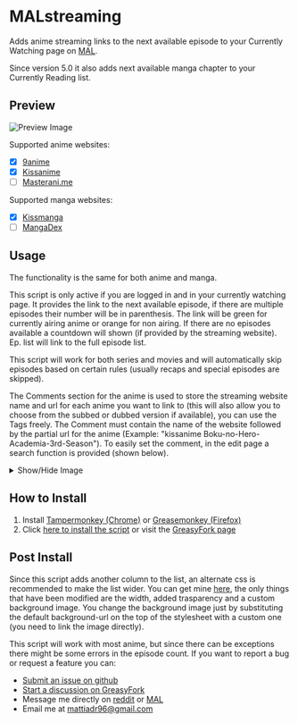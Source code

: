 # MALstreaming
Adds anime streaming links to the next available episode to your Currently Watching page on <a href='https://myanimelist.net' target='_blank'>MAL</a>.

Since version 5.0 it also adds next available manga chapter to your Currently Reading list.

## Preview
![Preview Image](images/preview.png)

Supported anime websites:
- [x] <a href='https://9anime.is/' target='_blank'>9anime</a>
- [x] <a href='http://kissanime.ru/' target='_blank'>Kissanime</a>
- [ ] <a href='https://www.masterani.me/' target='_blank'>Masterani.me</a>

Supported manga websites:
- [x] <a href='http://kissmanga.com' target='_blank'>Kissmanga</a>
- [ ] <a href='https://mangadex.org/' target='_blank'>MangaDex</a>

## Usage
The functionality is the same for both anime and manga.

This script is only active if you are logged in and in your currently watching page.
It provides the link to the next available episode, if there are multiple episodes their number will be in parenthesis.
The link will be green for currently airing anime or orange for non airing.
If there are no episodes available a countdown will shown (if provided by the streaming website).
Ep. list will link to the full episode list.

This script will work for both series and movies and will automatically skip episodes based on certain rules (usually recaps and special episodes are skipped).

The Comments section for the anime is used to store the streaming website name and url for each anime you want to link to (this will also allow you to choose from the subbed or dubbed version if available), you can use the Tags freely.
The Comment must contain the name of the website followed by the partial url for the anime (Example: "kissanime Boku-no-Hero-Academia-3rd-Season").
To easily set the comment, in the edit page a search function is provided (shown below).

<details><summary>Show/Hide Image</summary>
<img src="images/edit_page.png" alt="Edit Page">
</details>

## How to Install
1. Install <a href='https://chrome.google.com/webstore/detail/tampermonkey/dhdgffkkebhmkfjojejmpbldmpobfkfo' target='_blank'>Tampermonkey (Chrome)</a> or <a href='https://addons.mozilla.org/firefox/addon/greasemonkey/' target='_blank'>Greasemonkey (Firefox)</a>
2. Click <a href='https://raw.githubusercontent.com/mattiadr/MALstreaming/master/MALstreaming.user.js'>here to install the script</a> or visit the <a href='https://greasyfork.org/en/scripts/369605-malstreaming'>GreasyFork page</a>

## Post Install
Since this script adds another column to the list, an alternate css is recommended to make the list wider.
You can get mine <a href='https://pastebin.com/A2WgHbYc' target='_blank'>here</a>, the only things that have been modified are the width, added trasparency and a custom background image.
You change the background image just by substituting the default background-url on the top of the stylesheet with a custom one (you need to link the image directly).

This script will work with most anime, but since there can be exceptions there might be some errors in the episode count.
If you want to report a bug or request a feature you can:
- <a href='https://github.com/mattiadr/MALstreaming/issues' target='_blank'>Submit an issue on github</a>
- <a href='https://greasyfork.org/en/scripts/369605-malstreaming/feedback' target='_blank'>Start a discussion on GreasyFork</a>
- Message me directly on <a href='https://www.reddit.com/user/mattiadr96/' target='_blank'>reddit</a> or <a href='https://myanimelist.net/profile/mattiadr' target='_blank'>MAL</a>
- Email me at <mattiadr96@gmail.com>
